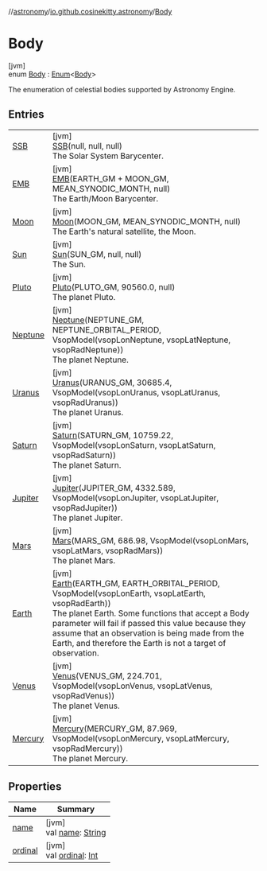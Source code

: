 //[astronomy](../../../index.md)/[io.github.cosinekitty.astronomy](../index.md)/[Body](index.md)

# Body

[jvm]\
enum [Body](index.md) : [Enum](https://kotlinlang.org/api/latest/jvm/stdlib/kotlin/-enum/index.html)&lt;[Body](index.md)&gt; 

The enumeration of celestial bodies supported by Astronomy Engine.

## Entries

| | |
|---|---|
| [SSB](-s-s-b/index.md) | [jvm]<br>[SSB](-s-s-b/index.md)(null, null, null)<br>The Solar System Barycenter. |
| [EMB](-e-m-b/index.md) | [jvm]<br>[EMB](-e-m-b/index.md)(EARTH_GM + MOON_GM, MEAN_SYNODIC_MONTH, null)<br>The Earth/Moon Barycenter. |
| [Moon](-moon/index.md) | [jvm]<br>[Moon](-moon/index.md)(MOON_GM, MEAN_SYNODIC_MONTH, null)<br>The Earth's natural satellite, the Moon. |
| [Sun](-sun/index.md) | [jvm]<br>[Sun](-sun/index.md)(SUN_GM, null, null)<br>The Sun. |
| [Pluto](-pluto/index.md) | [jvm]<br>[Pluto](-pluto/index.md)(PLUTO_GM, 90560.0, null)<br>The planet Pluto. |
| [Neptune](-neptune/index.md) | [jvm]<br>[Neptune](-neptune/index.md)(NEPTUNE_GM, NEPTUNE_ORBITAL_PERIOD, VsopModel(vsopLonNeptune, vsopLatNeptune, vsopRadNeptune))<br>The planet Neptune. |
| [Uranus](-uranus/index.md) | [jvm]<br>[Uranus](-uranus/index.md)(URANUS_GM, 30685.4, VsopModel(vsopLonUranus, vsopLatUranus, vsopRadUranus))<br>The planet Uranus. |
| [Saturn](-saturn/index.md) | [jvm]<br>[Saturn](-saturn/index.md)(SATURN_GM, 10759.22, VsopModel(vsopLonSaturn, vsopLatSaturn, vsopRadSaturn))<br>The planet Saturn. |
| [Jupiter](-jupiter/index.md) | [jvm]<br>[Jupiter](-jupiter/index.md)(JUPITER_GM, 4332.589, VsopModel(vsopLonJupiter, vsopLatJupiter, vsopRadJupiter))<br>The planet Jupiter. |
| [Mars](-mars/index.md) | [jvm]<br>[Mars](-mars/index.md)(MARS_GM, 686.98, VsopModel(vsopLonMars, vsopLatMars, vsopRadMars))<br>The planet Mars. |
| [Earth](-earth/index.md) | [jvm]<br>[Earth](-earth/index.md)(EARTH_GM, EARTH_ORBITAL_PERIOD, VsopModel(vsopLonEarth, vsopLatEarth, vsopRadEarth))<br>The planet Earth. Some functions that accept a Body parameter will fail if passed this value because they assume that an observation is being made from the Earth, and therefore the Earth is not a target of observation. |
| [Venus](-venus/index.md) | [jvm]<br>[Venus](-venus/index.md)(VENUS_GM, 224.701, VsopModel(vsopLonVenus, vsopLatVenus, vsopRadVenus))<br>The planet Venus. |
| [Mercury](-mercury/index.md) | [jvm]<br>[Mercury](-mercury/index.md)(MERCURY_GM, 87.969, VsopModel(vsopLonMercury, vsopLatMercury, vsopRadMercury))<br>The planet Mercury. |

## Properties

| Name | Summary |
|---|---|
| [name](../-node-event-kind/-ascending/index.md#-372974862%2FProperties%2F-1216412040) | [jvm]<br>val [name](../-node-event-kind/-ascending/index.md#-372974862%2FProperties%2F-1216412040): [String](https://kotlinlang.org/api/latest/jvm/stdlib/kotlin/-string/index.html) |
| [ordinal](../-node-event-kind/-ascending/index.md#-739389684%2FProperties%2F-1216412040) | [jvm]<br>val [ordinal](../-node-event-kind/-ascending/index.md#-739389684%2FProperties%2F-1216412040): [Int](https://kotlinlang.org/api/latest/jvm/stdlib/kotlin/-int/index.html) |

